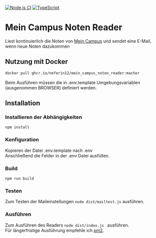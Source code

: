 [![Node.js CI](https://github.com/neferin12/mein_campus_noten_reader/actions/workflows/node.js.yml/badge.svg?branch=master)](https://github.com/neferin12/mein_campus_noten_reader/actions/workflows/node.js.yml)
[![TypeScript](https://img.shields.io/badge/%3C%2F%3E-TypeScript-%230074c1.svg)](http://www.typescriptlang.org/)

# Mein Campus Noten Reader
Liest kontinuierlich die Noten von [Mein Campus](https://www.campus.uni-erlangen.de/) und sendet eine E-Mail, wenn neue Noten dazukommen

## Nutzung mit Docker
```bash
docker pull ghcr.io/neferin12/mein_campus_noten_reader:master
```
Beim Ausführen müssen die in .env.template Umgebungsvariablen (ausgenommen BROWSER) definiert werden.

## Installation
### Installieren der Abhängigkeiten
```
npm install
```
### Konfiguration
Kopieren der Datei .env.template nach .env   
Anschließend die Felder in der .env Datei ausfüllen.

### Build
```
npm run build
```
### Testen
Zum Testen der Maileinstellungen ``node dist/mailtest.js`` ausführen. 

### Ausführen
Zum Ausführen des Readers ``node dist/index.js `` ausführen.  
Für längerfristige Ausführung empfehle ich [pm2](https://pm2.io/).
